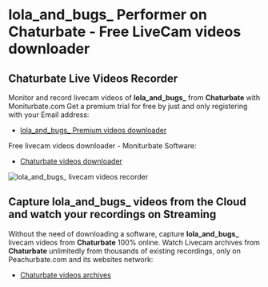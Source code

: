 # lola_and_bugs_ Performer on Chaturbate - Free LiveCam videos downloader

## Chaturbate Live Videos Recorder

Monitor and record livecam videos of **lola_and_bugs_** from **Chaturbate** with Moniturbate.com
Get a premium trial for free by just and only registering with your Email address:
* [lola_and_bugs_ Premium videos downloader](https://moniturbate.com/request-demo-licence-key.html)

Free livecam videos downloader - Moniturbate Software:
* [Chaturbate videos downloader](https://moniturbate.com/moniturbate-download-software.html)

![lola_and_bugs_ livecam videos recorder](https://peachurnet.com/templates/moniturbate-software.png)


## Capture lola_and_bugs_ videos from the Cloud and watch your recordings on Streaming

Without the need of downloading a software, capture **lola_and_bugs_** livecam videos from **Chaturbate** 100% online.
Watch Livecam archives from **Chaturbate** unlimitedly from thousands of existing recordings, only on Peachurbate.com and its websites network:
* [Chaturbate videos archives](https://peachurnet.com/)